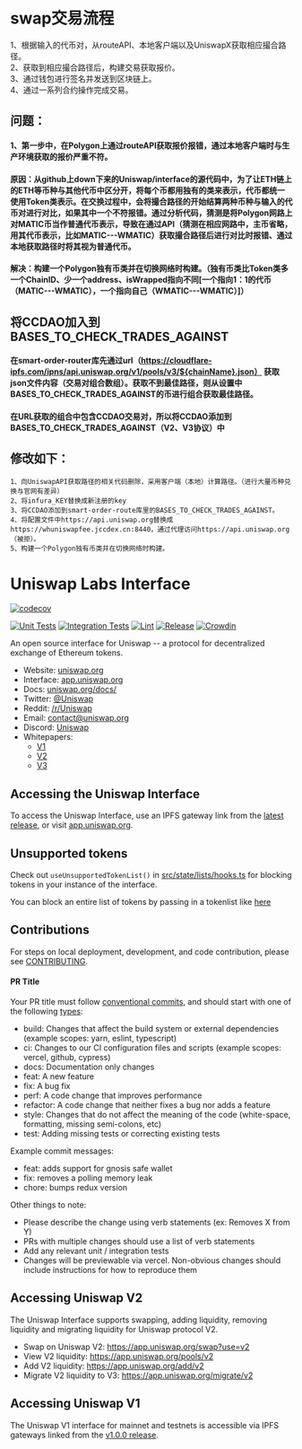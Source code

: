 # swap交易流程
1、根据输入的代币对，从routeAPI、本地客户端以及UniswapX获取相应撮合路径。  
2、获取到相应撮合路径后，构建交易获取报价。  
3、通过钱包进行签名并发送到区块链上。  
4、通过一系列合约操作完成交易。

## 问题：
#### 1、第一步中，在Polygon上通过routeAPI获取报价报错，通过本地客户端时与生产环境获取的报价严重不符。
#### 原因：从github上down下来的Uniswap/interface的源代码中，为了让ETH链上的ETH等币种与其他代币中区分开，将每个币都用独有的类来表示，代币都统一使用Token类表示。在交换过程中，会将撮合路径的开始结算两种币种与输入的代币对进行对比，如果其中一个不符报错。通过分析代码，猜测是将Polygon网路上对MATIC币当作普通代币表示，导致在通过API（猜测在相应网路中，主币省略，用其代币表示，比如MATIC---WMATIC）获取撮合路径后进行对比时报错、通过本地获取路径时将其视为普通代币。
#### 解决：构建一个Polygon独有币类并在切换网络时构建。（独有币类比Token类多一个ChainID、少一个address、isWrapped指向不同[一个指向1：1的代币（MATIC---WMATIC），一个指向自己（WMATIC---WMATIC）]）

## 将CCDAO加入到BASES_TO_CHECK_TRADES_AGAINST  
#### 在smart-order-router库先通过url（https://cloudflare-ipfs.com/ipns/api.uniswap.org/v1/pools/v3/${chainName}.json） 获取json文件内容（交易对组合数组）。获取不到最佳路径，则从设置中BASES_TO_CHECK_TRADES_AGAINST的币进行组合获取最佳路径。  
#### 在URL获取的组合中包含CCDAO交易对，所以将CCDAO添加到BASES_TO_CHECK_TRADES_AGAINST（V2、V3协议）中

##  修改如下：
    1、向UniswapAPI获取路径的相关代码删除，采用客户端（本地）计算路径。（进行大量币种兑换与官网有差异）
    2、将infura_KEY替换成新注册的key
    3、将CCDAO添加到smart-order-route库里的BASES_TO_CHECK_TRADES_AGAINST。
    4、将配置文件中https://api.uniswap.org替换成https://whuniswapfee.jccdex.cn:8440，通过代理访问https://api.uniswap.org（被拒）。
    5、构建一个Polygon独有币类并在切换网络时构建。


# Uniswap Labs Interface

[![codecov](https://codecov.io/gh/Uniswap/interface/branch/main/graph/badge.svg?token=YVT2Y86O82)](https://codecov.io/gh/Uniswap/interface)

[![Unit Tests](https://github.com/Uniswap/interface/actions/workflows/unit-tests.yaml/badge.svg)](https://github.com/Uniswap/interface/actions/workflows/unit-tests.yaml)
[![Integration Tests](https://github.com/Uniswap/interface/actions/workflows/integration-tests.yaml/badge.svg)](https://github.com/Uniswap/interface/actions/workflows/integration-tests.yaml)
[![Lint](https://github.com/Uniswap/interface/actions/workflows/lint.yml/badge.svg)](https://github.com/Uniswap/interface/actions/workflows/lint.yml)
[![Release](https://github.com/Uniswap/interface/actions/workflows/release.yaml/badge.svg)](https://github.com/Uniswap/interface/actions/workflows/release.yaml)
[![Crowdin](https://badges.crowdin.net/uniswap-interface/localized.svg)](https://crowdin.com/project/uniswap-interface)

An open source interface for Uniswap -- a protocol for decentralized exchange of Ethereum tokens.

- Website: [uniswap.org](https://uniswap.org/)
- Interface: [app.uniswap.org](https://app.uniswap.org)
- Docs: [uniswap.org/docs/](https://docs.uniswap.org/)
- Twitter: [@Uniswap](https://twitter.com/Uniswap)
- Reddit: [/r/Uniswap](https://www.reddit.com/r/Uniswap/)
- Email: [contact@uniswap.org](mailto:contact@uniswap.org)
- Discord: [Uniswap](https://discord.gg/FCfyBSbCU5)
- Whitepapers:
  - [V1](https://hackmd.io/C-DvwDSfSxuh-Gd4WKE_ig)
  - [V2](https://uniswap.org/whitepaper.pdf)
  - [V3](https://uniswap.org/whitepaper-v3.pdf)

## Accessing the Uniswap Interface

To access the Uniswap Interface, use an IPFS gateway link from the
[latest release](https://github.com/Uniswap/uniswap-interface/releases/latest),
or visit [app.uniswap.org](https://app.uniswap.org).

## Unsupported tokens

Check out `useUnsupportedTokenList()` in [src/state/lists/hooks.ts](./src/state/lists/hooks.ts) for blocking tokens in your instance of the interface.

You can block an entire list of tokens by passing in a tokenlist like [here](./src/constants/lists.ts)

## Contributions

For steps on local deployment, development, and code contribution, please see [CONTRIBUTING](./CONTRIBUTING.md).

#### PR Title
Your PR title must follow [conventional commits](https://www.conventionalcommits.org/en/v1.0.0/#summary), and should start with one of the following [types](https://github.com/angular/angular/blob/22b96b9/CONTRIBUTING.md#type):

- build: Changes that affect the build system or external dependencies (example scopes: yarn, eslint, typescript)
- ci: Changes to our CI configuration files and scripts (example scopes: vercel, github, cypress)
- docs: Documentation only changes
- feat: A new feature
- fix: A bug fix
- perf: A code change that improves performance
- refactor: A code change that neither fixes a bug nor adds a feature
- style: Changes that do not affect the meaning of the code (white-space, formatting, missing semi-colons, etc)
- test: Adding missing tests or correcting existing tests

Example commit messages:

- feat: adds support for gnosis safe wallet
- fix: removes a polling memory leak
- chore: bumps redux version

Other things to note:

- Please describe the change using verb statements (ex: Removes X from Y)
- PRs with multiple changes should use a list of verb statements
- Add any relevant unit / integration tests
- Changes will be previewable via vercel. Non-obvious changes should include instructions for how to reproduce them


## Accessing Uniswap V2

The Uniswap Interface supports swapping, adding liquidity, removing liquidity and migrating liquidity for Uniswap protocol V2.

- Swap on Uniswap V2: <https://app.uniswap.org/swap?use=v2>
- View V2 liquidity: <https://app.uniswap.org/pools/v2>
- Add V2 liquidity: <https://app.uniswap.org/add/v2>
- Migrate V2 liquidity to V3: <https://app.uniswap.org/migrate/v2>

## Accessing Uniswap V1

The Uniswap V1 interface for mainnet and testnets is accessible via IPFS gateways
linked from the [v1.0.0 release](https://github.com/Uniswap/uniswap-interface/releases/tag/v1.0.0).
